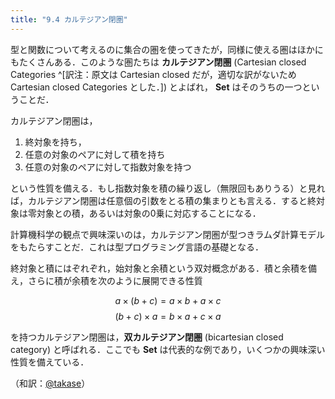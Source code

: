 ```yaml
---
title: "9.4 カルテジアン閉圏"
---
```


型と関数について考えるのに集合の圏を使ってきたが，同様に使える圏はほかにもたくさんある．このような圏たちは **カルテジアン閉圏** (Cartesian closed Categories ^[訳注：原文は Cartesian closed だが，適切な訳がないため Cartesian closed Categories とした．]) とよばれ， $\mathbf{Set}$ はそのうちの一つということだ．

カルテジアン閉圏は，

1. 終対象を持ち，
2. 任意の対象のペアに対して積を持ち
3. 任意の対象のペアに対して指数対象を持つ

という性質を備える．もし指数対象を積の繰り返し（無限回もありうる）と見れば，カルテジアン閉圏は任意個の引数をとる積の集まりとも言える．すると終対象は零対象との積，あるいは対象の0乗に対応することになる．

計算機科学の観点で興味深いのは，カルテジアン閉圏が型つきラムダ計算モデルをもたらすことだ．これは型プログラミング言語の基礎となる．

終対象と積にはぞれぞれ，始対象と余積という双対概念がある．積と余積を備え，さらに積が余積を次のように展開できる性質

$$ a \times (b + c) = a \times b + a \times c $$
$$ (b + c) \times a = b \times a + c \times a $$

を持つカルテジアン閉圏は，**双カルテジアン閉圏** (bicartesian closed category) と呼ばれる．ここでも $\mathbf{Set}$ は代表的な例であり，いくつかの興味深い性質を備えている．

（和訳：[@takase](https://zenn.dev/takase)）